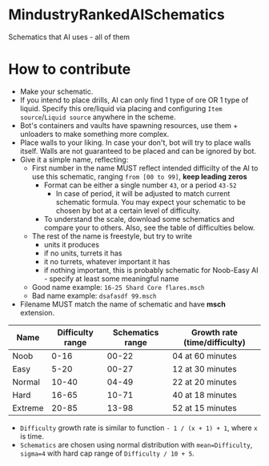 # MindustryRankedAISchematics
Schematics that AI uses - all of them

# How to contribute
- Make your schematic.
- If you intend to place drills, AI can only find 1 type of ore OR 1 type of liquid. Specify this ore/liquid via placing and configuring `Item source`/`Liquid source` anywhere in the scheme.
- Bot's containers and vaults have spawning resources, use them + unloaders to make something more complex.
- Place walls to your liking. In case your don't, bot will try to place walls itself. Walls are not guaranteed to be placed and can be ignored by bot.
- Give it a simple name, reflecting:
  - First number in the name MUST reflect intended difficilty of the AI to use this schematic, ranging `from [00 to 99]`, **keep leading zeros**
    - Format can be either a single number `43`, or a period `43-52`
      - In case of period, it will be adjusted to match current schematic formula. You may expect your schematic to be chosen by bot at a certain level of difficulty.
    - To understand the scale, download some schematics and compare your to others. Also, see the table of difficulties below.
  - The rest of the name is freestyle, but try to write
    - units it produces
    - if no units, turrets it has
    - it no turrets, whatever important it has
    - if nothing important, this is probably schematic for Noob-Easy AI - specify at least some meaningful name
  - Good name example: `16-25 Shard Core flares.msch`
  - Bad name example: `dsafasdf 99.msch`
- Filename MUST match the name of schematic and have **msch** extension.

Name | Difficulty range | Schematics range | Growth rate (time/difficulty)
---- | ---------------- | ---------------- | -----------------------------
Noob | 0-16 | 00-22 | 04 at 60 minutes
Easy | 5-20 | 00-27 | 12 at 30 minutes
Normal | 10-40 | 04-49 | 22 at 20 minutes
Hard | 16-65 | 10-71 | 40 at 18 minutes
Extreme | 20-85 | 13-98 | 52 at 15 minutes

* `Difficulty` growth rate is similar to function `- 1 / (x + 1) + 1`, where `x` is time.
* `Schematics` are chosen using normal distribution with `mean=Difficulty`, `sigma=4` with hard cap range of `Difficulty / 10 + 5`.
